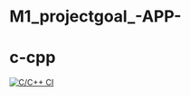 # M1_projectgoal_-APP-
# c-cpp #
[![C/C++ CI](https://github.com/Karthik-Samiyaiah/M1_projectgoal_-APP-/actions/workflows/c-cpp.yml/badge.svg)](https://github.com/Karthik-Samiyaiah/M1_projectgoal_-APP-/actions/workflows/c-cpp.yml)

